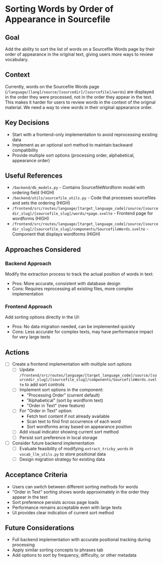 # Sorting Words by Order of Appearance in Sourcefile

## Goal
Add the ability to sort the list of words on a Sourcefile Words page by their order of appearance in the original text, giving users more ways to review vocabulary.

## Context
Currently, words on the Sourcefile Words page (`/language/[lang]/source/[sourcedir]/[sourcefile]/words`) are displayed in the order they were processed, not in the order they appear in the text. This makes it harder for users to review words in the context of the original material. We need a way to view words in their original appearance order.

## Key Decisions
- Start with a frontend-only implementation to avoid reprocessing existing data
- Implement as an optional sort method to maintain backward compatibility
- Provide multiple sort options (processing order, alphabetical, appearance order)

## Useful References
- `/backend/db_models.py` - Contains SourcefileWordform model with ordering field (HIGH)
- `/backend/utils/sourcefile_utils.py` - Code that processes sourcefiles and sets the ordering (HIGH)
- `/frontend/src/routes/language/[target_language_code]/source/[sourcedir_slug]/[sourcefile_slug]/words/+page.svelte` - Frontend page for wordforms (HIGH)
- `/frontend/src/routes/language/[target_language_code]/source/[sourcedir_slug]/[sourcefile_slug]/components/SourcefileWords.svelte` - Component that displays wordforms (HIGH)

## Approaches Considered

### Backend Approach
Modify the extraction process to track the actual position of words in text:
- Pros: More accurate, consistent with database design
- Cons: Requires reprocessing all existing files, more complex implementation

### Frontend Approach
Add sorting options directly in the UI:
- Pros: No data migration needed, can be implemented quickly
- Cons: Less accurate for complex texts, may have performance impact for very large texts

## Actions

- [ ] Create a frontend implementation with multiple sort options
  - [ ] Update `/frontend/src/routes/language/[target_language_code]/source/[sourcedir_slug]/[sourcefile_slug]/components/SourcefileWords.svelte` to add sort controls
  - [ ] Implement sort options in the component:
    - "Processing Order" (current default)
    - "Alphabetical" (sort by wordform text)
    - "Order in Text" (new feature)
  - [ ] For "Order in Text" option:
    - Fetch text content if not already available
    - Scan text to find first occurrence of each word
    - Sort wordforms array based on appearance position
  - [ ] Add visual indicator showing current sort method
  - [ ] Persist sort preference in local storage

- [ ] Consider future backend implementation
  - [ ] Evaluate feasibility of modifying `extract_tricky_words` in `vocab_llm_utils.py` to store positional data
  - [ ] Design migration strategy for existing data

## Acceptance Criteria
- Users can switch between different sorting methods for words
- "Order in Text" sorting shows words approximately in the order they appear in the text
- Sort preference persists across page loads
- Performance remains acceptable even with large texts
- UI provides clear indication of current sort method

## Future Considerations
- Full backend implementation with accurate positional tracking during processing
- Apply similar sorting concepts to phrases tab
- Add options to sort by frequency, difficulty, or other metadata